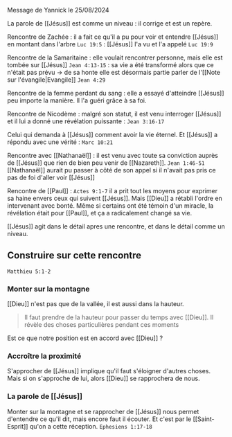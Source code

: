 Message de Yannick le 25/08/2024

La parole de [[Jésus]] est comme un niveau : il corrige et est un repère.

Rencontre de Zachée : il a fait ce qu'il a pu pour voir et entendre [[Jésus]] en montant dans l'arbre
`Luc 19:5` : [[Jésus]] l'a vu et l'a appelé `Luc 19:9` 

Rencontre de la Samaritaine : elle voulait rencontrer personne, mais elle est tombée sur [[Jésus]]
`Jean 4:13-15` : sa vie a été transformé alors que ce n'était pas prévu
-> de sa honte elle est désormais partie parler de l'[[Note sur l'évangile|Evangile]] `Jean 4:29`

Rencontre de la femme perdant du sang : elle a essayé d'atteindre [[Jésus]] peu importe la manière. Il l'a guéri grâce à sa foi.

Rencontre de Nicodème : malgré son statut, il est venu interroger [[Jésus]] et il lui a donné une révélation puissante : `Jean 3:16-17`

Celui qui demanda à [[Jésus]] comment avoir la vie éternel. Et [[Jésus]] a répondu avec une vérité : `Marc 10:21`

Rencontre avec [[Nathanaël]] : il est venu avec toute sa conviction auprès de [[Jésus]] que rien de bien peu venir de [[Nazareth]]. `Jean 1:46-51` [[Nathanaël]] aurait pu passer à côté de son appel si il n'avait pas pris ce pas de foi d'aller voir [[Jésus]]

Rencontre de [[Paul]] : `Actes 9:1-7` il a prit tout les moyens pour exprimer sa haine envers ceux qui suivent [[Jésus]]. Mais [[Dieu]] a rétabli l'ordre en intervenant avec bonté. Même si certains ont été témoin d'un miracle, la révélation était pour [[Paul]], et ça a radicalement changé sa vie.

[[Jésus]] agit dans le détail apres une rencontre, et dans le détail comme un niveau.
## Construire sur cette rencontre
`Matthieu 5:1-2`
### Monter sur la montagne
[[Dieu]] n'est pas que de la vallée, il est aussi dans la hauteur.
> Il faut prendre de la hauteur pour passer du temps avec [[Dieu]]. Il révèle des choses particulières pendant ces moments

Est ce que notre position est en accord avec [[Dieu]] ?
### Accroître la proximité
S'approcher de [[Jésus]] implique qu'il faut s'éloigner d'autres choses.
Mais si on s'approche de lui, alors [[Dieu]] se rapprochera de nous.
### La parole de [[Jésus]]
Monter sur la montagne et se rapprocher de [[Jésus]] nous permet d'entendre ce qu'il dit, mais encore faut il écouter. Et c'est par le [[Saint-Esprit]] qu'on a cette réception.
`Ephesiens 1:17-18`